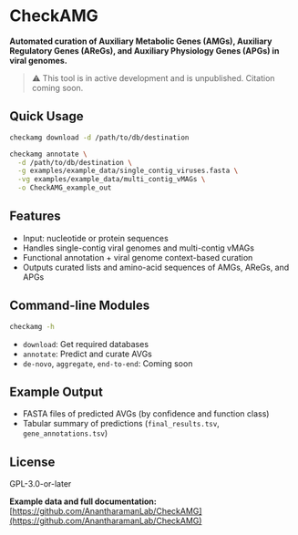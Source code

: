 # CheckAMG

**Automated curation of Auxiliary Metabolic Genes (AMGs), Auxiliary Regulatory Genes (AReGs), and Auxiliary Physiology Genes (APGs) in viral genomes.**

> ⚠️ This tool is in active development and is unpublished. Citation coming soon.

## Quick Usage

```bash
checkamg download -d /path/to/db/destination

checkamg annotate \
  -d /path/to/db/destination \
  -g examples/example_data/single_contig_viruses.fasta \
  -vg examples/example_data/multi_contig_vMAGs \
  -o CheckAMG_example_out
```

## Features

* Input: nucleotide or protein sequences
* Handles single-contig viral genomes and multi-contig vMAGs
* Functional annotation + viral genome context-based curation
* Outputs curated lists and amino-acid sequences of AMGs, AReGs, and APGs

## Command-line Modules

```bash
checkamg -h
```

* `download`: Get required databases
* `annotate`: Predict and curate AVGs
* `de-novo`, `aggregate`, `end-to-end`: Coming soon

## Example Output

* FASTA files of predicted AVGs (by confidence and function class)
* Tabular summary of predictions (`final_results.tsv`, `gene_annotations.tsv`)

## License

GPL-3.0-or-later

**Example data and full documentation:**
[https://github.com/AnantharamanLab/CheckAMG](https://github.com/AnantharamanLab/CheckAMG)
